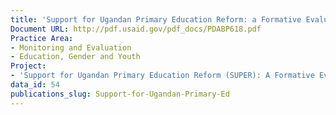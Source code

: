 ```yaml
---
title: 'Support for Ugandan Primary Education Reform: a Formative Evaluation'
Document URL: http://pdf.usaid.gov/pdf_docs/PDABP618.pdf
Practice Area:
- Monitoring and Evaluation
- Education, Gender and Youth
Project:
- 'Support for Ugandan Primary Education Reform (SUPER): A Formative Evaluation'
data_id: 54
publications_slug: Support-for-Ugandan-Primary-Ed
---
```


